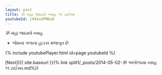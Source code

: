 ```yaml
---
layout: post
title: ૐ મહા જઠરાવે નમહ ૧૧ ટાઈમ્સ
youtubeId: j94ksXPM0u0
---
```

 
 
 ૐ મહા જઠરાવે નમહ  
 
 -  જેમના ગળાના હાડકા મજબૂત છે 
 
  
 
  
 
 
 
 
 
 


{% include youtubePlayer.html id=page.youtubeId %}
 
[Next]({{ site.baseurl }}{% link  split1/_posts/2014-05-02-ૐ અલોળાયા નમહ ૧૧ ટાઈમ્સ.md%})
 
